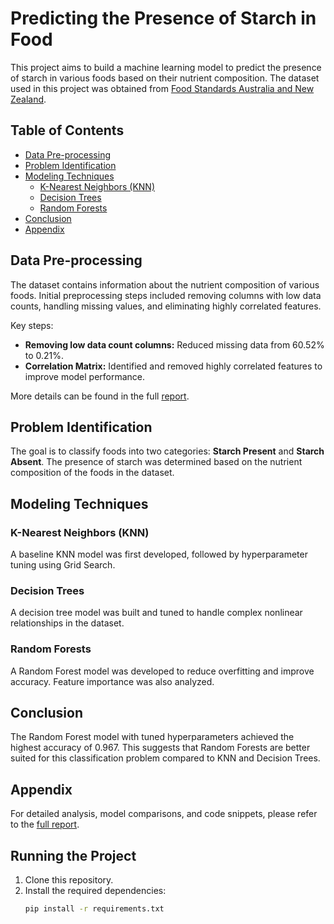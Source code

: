 # Predicting the Presence of Starch in Food

This project aims to build a machine learning model to predict the presence of starch in various foods based on their nutrient composition. The dataset used in this project was obtained from [Food Standards Australia and New Zealand](https://www.foodstandards.gov.au/science/monitoringnutrients/afcd/Pages/default.aspx).

## Table of Contents
- [Data Pre-processing](#data-pre-processing)
- [Problem Identification](#problem-identification)
- [Modeling Techniques](#modeling-techniques)
  - [K-Nearest Neighbors (KNN)](#k-nearest-neighbors-knn)
  - [Decision Trees](#decision-trees)
  - [Random Forests](#random-forests)
- [Conclusion](#conclusion)
- [Appendix](#appendix)

## Data Pre-processing

The dataset contains information about the nutrient composition of various foods. Initial preprocessing steps included removing columns with low data counts, handling missing values, and eliminating highly correlated features.

Key steps:
- **Removing low data count columns:** Reduced missing data from 60.52% to 0.21%.
- **Correlation Matrix:** Identified and removed highly correlated features to improve model performance.

More details can be found in the full [report](reports/report.md).

## Problem Identification

The goal is to classify foods into two categories: **Starch Present** and **Starch Absent**. The presence of starch was determined based on the nutrient composition of the foods in the dataset.

## Modeling Techniques

### K-Nearest Neighbors (KNN)
A baseline KNN model was first developed, followed by hyperparameter tuning using Grid Search.

### Decision Trees
A decision tree model was built and tuned to handle complex nonlinear relationships in the dataset.

### Random Forests
A Random Forest model was developed to reduce overfitting and improve accuracy. Feature importance was also analyzed.

## Conclusion

The Random Forest model with tuned hyperparameters achieved the highest accuracy of 0.967. This suggests that Random Forests are better suited for this classification problem compared to KNN and Decision Trees. 

## Appendix

For detailed analysis, model comparisons, and code snippets, please refer to the [full report](reports/report.md).

## Running the Project

1. Clone this repository.
2. Install the required dependencies:
   ```bash
   pip install -r requirements.txt

